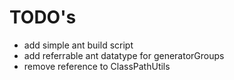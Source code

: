TODO's
======

* add simple ant build script
* add referrable ant datatype for generatorGroups 
* remove reference to ClassPathUtils
